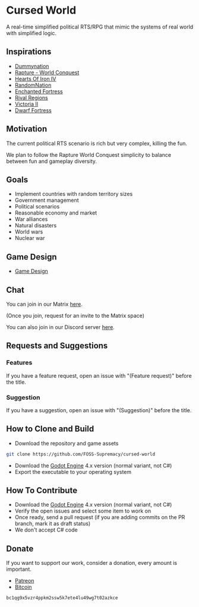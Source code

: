 # Cursed World

A real-time simplified political RTS/RPG that mimic the systems of real world with simplified logic.

## Inspirations

- [Dummynation](https://store.steampowered.com/app/1892030/Dummynation/)
- [Rapture - World Conquest](https://store.steampowered.com/app/547520/Rapture__World_Conquest/)
- [Hearts Of Iron IV](https://store.steampowered.com/app/394360/hearts_of_iron_iv/)
- [RandomNation](https://rosenburgergames.com/randomnation/)
- [Enchanted Fortress](https://github.com/subchannel13/EnchantedFortress)
- [Rival Regions](https://rivalregions.com/)
- [Victoria II](https://store.steampowered.com/app/42960/Victoria_II/)
- [Dwarf Fortress](http://www.bay12games.com/dwarves/)

## Motivation

The current political RTS scenario is rich but very complex, killing the fun.

We plan to follow the Rapture World Conquest simplicity to balance between fun and gameplay diversity.

## Goals

- Implement countries with random territory sizes
- Government management
- Political scenarios
- Reasonable economy and market
- War alliances
- Natural disasters
- World wars
- Nuclear war

## Game Design

- [Game Design](gdd.md)

## Chat

You can join in our Matrix [here](https://matrix.to/#/#foss-supremacy-join:matrix.org).

(Once you join, request for an invite to the Matrix space)

You can also join in our Discord server [here](https://discord.gg/d9ca4U64H4).

## Requests and Suggestions

### Features

If you have a feature request, open an issue with "(Feature request)" before the title.

### Suggestion

If you have a suggestion, open an issue with "(Suggestion)" before the title.

## How to Clone and Build

- Download the repository and game assets

```sh
git clone https://github.com/FOSS-Supremacy/cursed-world
```

- Download the [Godot Engine](https://godotengine.org/) 4.x version (normal variant, not C#)
- Export the executable to your operating system

## How To Contribute

- Download the [Godot Engine](https://godotengine.org/) 4.x version (normal variant, not C#)
- Verify the open issues and select some item to work on
- Once ready, send a pull request (if you are adding commits on the PR branch, mark it as draft status)
- We don't accept C# code

## Donate

If you want to support our work, consider a donation, every amount is important.

- [Patreon](https://www.patreon.com/foss_supremacy)
- [Bitcoin](https://bitcoin.org)

```
bc1qg9x5vzr4ppkm2ssw5k7ete4lu49wg7t02azkce
```

